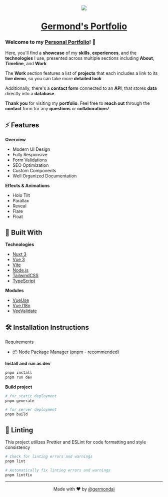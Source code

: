 <h1 align="center">
  <a href="https://germondai.com" target="_blank">
    <img align="center" src="https://skillicons.dev/icons?i=nuxt,vue,vite,nodejs,tailwind,ts" /><br/><br/>
    <span>Germond's Portfolio</span>
  </a>
</h1>

### **Welcome** to my <a href="https://germondai.com" target="_blank">**Personal Portfolio**</a>! 👋

Here, you'll find a **showcase** of my **skills**, **experiences**, and the **technologies** I use, presented across multiple sections including **About**, **Timeline**, and **Work**

The **Work** section features a list of **projects** that each includes a link to its **live demo**, so you can take more **detailed look**

Additionally, there's a **contact form** connected to an **API**, that stores **data** directly into a **database**

**Thank you** for visiting my **portfolio**. Feel free to **reach out** through the **contact** form for any **questions** or **collaborations**!

## ⚡️ Features

**Overview**

- Modern UI Design
- Fully Responsive
- Form Validations
- SEO Optimization
- Custom Components
- Well Organized Documentation

**Effects & Animations**

- Holo Tilt
- Parallax
- Reveal
- Flare
- Float

## 🧠 Built With

**Technologies**

- <a href="https://nuxt.com/" target="_blank">Nuxt 3</a>
- <a href="https://vuejs.org/" target="_blank">Vue 3</a>
- <a href="https://vitejs.dev/" target="_blank">Vite</a>
- <a href="https://nodejs.org/" target="_blank">Node.js</a>
- <a href="https://tailwindcss.com/" target="_blank">TailwindCSS</a>
- <a href="https://www.typescriptlang.org/" target="_blank">TypeScript</a>

**Modules**

- <a href="https://vueuse.org/" target="_blank">VueUse</a>
- <a href="https://vue-i18n.intlify.dev/" target="_blank">Vue I18n</a>
- <a href="https://vee-validate.logaretm.com/" target="_blank">VeeValidate</a>

## 🛠️ Installation Instructions

Requirements

- 📦 Node Package Manager (<a href="https://pnpm.io/" target="_blank">pnpm</a> - recommended)

**Install and run as dev**

```bash
pnpm install
pnpm run dev
```

**Build project**

```bash
# for static deployment
pnpm generate

# for server deployment
pnpm build
```

## 🧹 Linting

This project utilizes Prettier and ESLint for code formatting and style consistency

```bash
# Check for linting errors and warnings
pnpm lint

# Automatically fix linting errors and warnings
pnpm lintfix
```

---

<p align="center">
    <span>Made with ❤️ by</span>
    <a href="https://github.com/germondai" target="_blank">@germondai</a>
</p>
